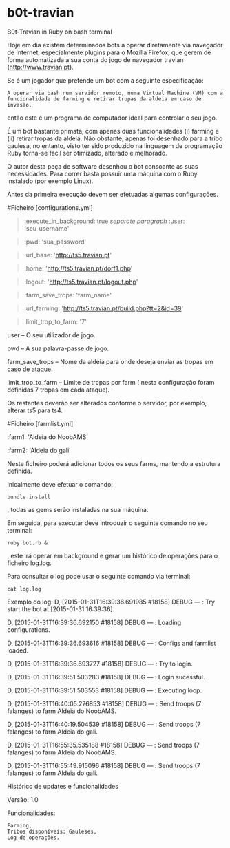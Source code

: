 # b0t-travian
B0t-Travian in Ruby on bash terminal

Hoje em dia existem determinados bots a operar diretamente via navegador de Internet, especialmente plugins para o Mozilla Firefox, que gerem de forma automatizada a sua conta do jogo de navegador travian (http://www.travian.pt).

Se é um jogador que pretende um bot com a seguinte especificação:

    A operar via bash num servidor remoto, numa Virtual Machine (VM) com a funcionalidade de farming e retirar tropas da aldeia em caso de invasão.
    
então este é um programa de computador ideal para controlar o seu jogo.

É um bot bastante primata, com apenas duas funcionalidades (i) farming e (ii) retirar tropas da aldeia. Não obstante, apenas foi desenhado para a tribo gaulesa, no entanto, visto ter sido produzido na linguagem de programação Ruby torna-se fácil ser otimizado, alterado e melhorado.

O autor desta peça de software desenhou  o bot consoante as suas necessidades. Para correr basta possuir uma máquina com o Ruby instalado (por exemplo Linux).

Antes da primeira execução devem ser efetuadas algumas configurações.

#Ficheiro [configurations.yml]

>:execute_in_background:   true *separate paragraph*
>:user:                    'seu_username'

>:pwd:                     'sua_password'

>:url_base:                'http://ts5.travian.pt'

>:home:                    'http://ts5.travian.pt/dorf1.php'

>:logout:                  'http://ts5.travian.pt/logout.php'

>:farm_save_trops:         'farm_name'

>:url_farming:             'http://ts5.travian.pt/build.php?tt=2&id=39'

>:limit_trop_to_farm:      '7'

user – O seu utilizador de jogo.

pwd – A sua palavra-passe de jogo.

farm_save_trops – Nome da aldeia para onde deseja enviar as tropas em caso de ataque.

limit_trop_to_farm – Limite de tropas por farm ( nesta configuração foram definidas 7 tropas em cada ataque).

Os restantes deverão ser alterados conforme o servidor, por exemplo, alterar ts5 para ts4.

#Ficheiro [farmlist.yml]

:farm1:   'Aldeia do NoobAMS'

:farm2:   'Aldeia do gali'

Neste ficheiro poderá adicionar todos os seus farms, mantendo a estrutura definida.

Inicalmente deve efetuar o comando:

    bundle install

, todas as gems serão instaladas na sua máquina.

Em seguida, para executar deve introduzir o seguinte comando no seu terminal:

    ruby bot.rb &

, este irá operar em background e gerar um histórico de operações para o ficheiro log.log.

Para consultar o log pode usar o seguinte comando via terminal:

    cat log.log

Exemplo do log:
D, [2015-01-31T16:39:36.691985 #18158] DEBUG — : Try start the bot at [2015-01-31 16:39:36].

D, [2015-01-31T16:39:36.692150 #18158] DEBUG — : Loading configurations.

D, [2015-01-31T16:39:36.693616 #18158] DEBUG — :  Configs and farmlist loaded.

D, [2015-01-31T16:39:36.693727 #18158] DEBUG — :  Try to login.

D, [2015-01-31T16:39:51.503283 #18158] DEBUG — :  Login sucessful.

D, [2015-01-31T16:39:51.503553 #18158] DEBUG — :  Executing loop.

D, [2015-01-31T16:40:05.276853 #18158] DEBUG — :  Send troops (7 falanges) to farm Aldeia do NoobAMS.

D, [2015-01-31T16:40:19.504539 #18158] DEBUG — :  Send troops (7 falanges) to farm Aldeia do gali.

D, [2015-01-31T16:55:35.535188 #18158] DEBUG — : Send troops (7 falanges) to farm Aldeia do NoobAMS.

D, [2015-01-31T16:55:49.915096 #18158] DEBUG — :  Send troops (7 falanges) to farm Aldeia do gali.

Histórico de updates e funcionalidades

Versão: 1.0

Funcionalidades:

    Farming,
    Tribos disponíveis: Gauleses,
    Log de operações.

 
